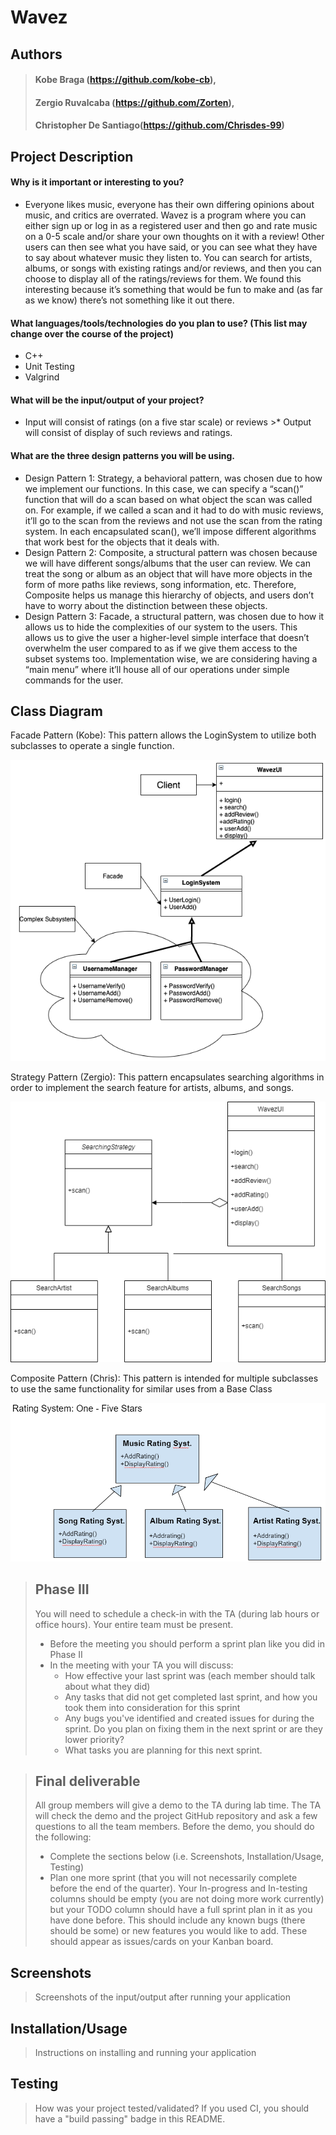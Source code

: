 # Wavez

 ## Authors 
 > #### Kobe Braga (https://github.com/kobe-cb), 
 > #### Zergio Ruvalcaba (https://github.com/Zorten), 
 > #### Christopher De Santiago(https://github.com/Chrisdes-99)  
 
## Project Description
  #### Why is it important or interesting to you?
- Everyone likes music, everyone has their own differing opinions about music, and critics are overrated. Wavez is a program where you can either sign up or log in as a registered user and then go and rate music on a 0-5 scale and/or share your own thoughts on it with a review! Other users can then see what you have said, or you can see what they have to say about whatever music they listen to. You can search for artists, albums, or songs with existing ratings and/or reviews, and then you can choose to display all of the ratings/reviews for them. We found this interesting because it’s something that would be fun to make and (as far as we know) there’s not something like it out there. 

#### What languages/tools/technologies do you plan to use? (This list may change over the course of the project)
   - C++
   - Unit Testing
   - Valgrind
   
#### What will be the input/output of your project?
- Input will consist of ratings (on a five star scale) or reviews >* Output will consist of display of such reviews and ratings.

#### What are the three design patterns you will be using.
- Design Pattern 1: Strategy, a behavioral pattern, was chosen due to how we implement our functions. In this case, we can specify a 
“scan()” function that will do a scan based on what object the scan was called on. For example, if we called a scan and it had to do with music reviews, it’ll go to the scan from the reviews and not use the scan from the rating system. In each encapsulated scan(), we’ll impose different algorithms that work best for the objects that it deals with.
- Design Pattern 2: Composite, a structural pattern was chosen because we will have different songs/albums that the user can review. We can treat the song or album as an object that will have more objects in the form of more paths like reviews, song information, etc.  Therefore, Composite helps us manage this hierarchy of objects, and users don’t have to worry about the distinction between these objects. 
- Design Pattern 3: Facade, a structural pattern, was chosen due to how it allows us to hide the complexities of our system to the users. This allows us to give the user a higher-level simple interface that doesn’t overwhelm the user compared to as if we give them access to the subset systems too. Implementation wise, we are considering having a “main menu” where it’ll house all of our operations under simple commands for the user.

## Class Diagram

 Facade Pattern (Kobe): This pattern allows the LoginSystem to utilize both subclasses to operate a single function.
   
 ![image](./images/Facade.png)
 
 Strategy Pattern (Zergio): This pattern encapsulates searching algorithms in order to implement the search feature for artists, albums, and songs.
  
 ![image](./images/Strategy.png)
 
 Composite Pattern (Chris): This pattern is intended for multiple subclasses to use the same functionality for similar uses from a Base Class
  
  ![image](./images/Composite.png)
 
 > ## Phase III
 > You will need to schedule a check-in with the TA (during lab hours or office hours). Your entire team must be present. 
 > * Before the meeting you should perform a sprint plan like you did in Phase II
 > * In the meeting with your TA you will discuss: 
 >   - How effective your last sprint was (each member should talk about what they did)
 >   - Any tasks that did not get completed last sprint, and how you took them into consideration for this sprint
 >   - Any bugs you've identified and created issues for during the sprint. Do you plan on fixing them in the next sprint or are they lower priority?
 >   - What tasks you are planning for this next sprint.

 > ## Final deliverable
 > All group members will give a demo to the TA during lab time. The TA will check the demo and the project GitHub repository and ask a few questions to all the team members. 
 > Before the demo, you should do the following:
 > * Complete the sections below (i.e. Screenshots, Installation/Usage, Testing)
 > * Plan one more sprint (that you will not necessarily complete before the end of the quarter). Your In-progress and In-testing columns should be empty (you are not doing more work currently) but your TODO column should have a full sprint plan in it as you have done before. This should include any known bugs (there should be some) or new features you would like to add. These should appear as issues/cards on your Kanban board. 
 ## Screenshots
 > Screenshots of the input/output after running your application
 ## Installation/Usage
 > Instructions on installing and running your application
 ## Testing
 > How was your project tested/validated? If you used CI, you should have a "build passing" badge in this README.
 
